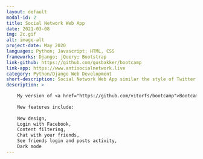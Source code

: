 ```yaml
---
layout: default
modal-id: 2
title: Social Network Web App
date: 2021-03-08
img: 2c.gif
alt: image-alt
project-date: May 2020
languages: Python; Javascript; HTML, CSS
frameworks: Django; jQuery; Bootstrap
link-github: https://github.com/gusbakker/bootcamp
link-app: https://www.antisocialnetwork.live
category: Python/Django Web Development
short-description: Social Network Web App similar the style of Twitter.
description: >

    My version of <a href="https://github.com/vitorfs/bootcamp">Bootcamp</a> social network written in Python using Django framework, in which I created a new design for the app and added new features in the style of Twitter.
    
    New features include: 
    
    New design, 
    Login with Facebook, 
    Content filtering, 
    Chat with your friends, 
    See friends login and posts activity, 
    Dark mode
---
```


